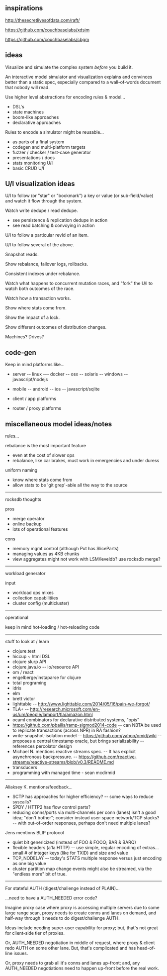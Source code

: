 inspirations
------------

http://thesecretlivesofdata.com/raft/

https://github.com/couchbaselabs/xdsim

https://github.com/couchbaselabs/cbgm

ideas
-----

Visualize and simulate the complex system _before_ you build it.

An interactive model simulator and visualization explains and
convinces better than a static spec, especially compared to a
wall-of-words document that nobody will read.

Use higher level abstractions for encoding rules & model...

* DSL's
* state machines
* boom-like approaches
* declarative approaches

Rules to encode a simulator might be reusable...

* as parts of a final system
* codegen and multi-platform targets
* fuzzer / checker / test-case generator
* presentations / docs
* stats monitoring U/I
* basic CRUD U/I

U/I visualization ideas
-----------------------

U/I to follow (or "star" or "bookmark") a key or value (or
sub-field/value) and watch it flow through the system.

Watch write dedupe / read dedupe.
- see persistence & replication dedupe in action
- see read batching & convoying in action

U/I to follow a particular revId of an item.

U/I to follow several of the above.

Snapshot reads.

Show rebalance, failover logs, rollbacks.

Consistent indexes under rebalance.

Watch what happens to concurrent mutation races,
and "fork" the U/I to watch both outcomes of the race.

Watch how a transaction works.

Show where stats come from.

Show the impact of a lock.

Show different outcomes of distribution changes.

Machines?  Drives?

code-gen
--------

Keep in mind platforms like...

- server
-- linux
--- docker
-- osx
-- solaris
-- windows
-- javascript/nodejs

- mobile
-- android
-- ios
-- javascript/sqlite

- client / app platforms

- router / proxy platforms

miscellaneous model ideas/notes
-------------------------------

rules...

rebalance is the most important feature
- even at the cost of slower ops
- rebalance, like car brakes, must work in emergencies and under duress

uniform naming
- know where stats come from
- allow stats to be 'git grep'-able all the way to the source

----------------------------------------
rocksdb thoughts

pros
- merge operator
- online backup
- lots of operational features

cons
- memory mgmt control (although Put has SliceParts)
- managing values as 4KB chunks
- view aggregates might not work with LSM/leveldb? use rocksdb merge?

----------------------------------------
workload generator

input
- workload ops mixes
- collection capabilitiies
- cluster config (multicluster)

----------------------------------------
operational

keep in mind hot-loading / hot-reloading code

----------------------------------------
stuff to look at / learn

- clojure.test
- hiccup ~ html DSL
- clojure slurp API
- clojure.java.io
-- io/resource API
- om / react
- engelberge/instaparse for clojure
- total programing
- idris
- elm
- brett victor
- lighttable
-- http://www.lighttable.com/2014/05/16/pain-we-forgot/
- TLA+
-- http://research.microsoft.com/en-us/um/people/lamport/tla/amazon.html
- ocaml combinators for declarative distributed systems, "opis"
- https://github.com/pbailis/ramp-sigmod2014-code
-- can NBTA be used to replicate transactions (across NPR) in RA fashion?
- write-snapshot-isolation model
-- https://github.com/yahoo/omid/wiki
-- proposes a central timestamp oracle, but brings serializability
-- references percolator design
- Michael N. mentions reactive streams spec.
-- It has explicit asynchronous backpressure.
-- https://github.com/reactive-streams/reactive-streams/blob/v0.3/README.md
- transducers
- programming with managed time - sean mcdirmid

----------------------------------------
Aliaksey K. mentions/feedback...
- SCTP has approaches for higher efficiency?
-- some ways to reduce syscalls?
- SPDY / HTTP2 has flow control parts?
- reducing conns/ports via multi-channels per conn (lanes)
  isn't a good idea; "don't bother"; consider instead
  user-space network/TCP stacks?
-- with out-of-order responses, perhaps don't need multiple lanes?

Jens mentions BLIP protocol

- quiet bit genericized (instead of FOO & FOOQ; BAR & BARQ)
- flexible headers (a'la HTTP)
-- use simple, regular encoding of extras...
     small # of integer keys (like for TXID)
     and size
     and value
- TCP_NODELAY
-- today's STATS multiple response versus just encoding as one big value
- cluster partition map change events might also be streamed,
  via the "endless more" bit of true.

---------------------------
For stateful AUTH (digest/challenge instead of PLAIN)...

...need to have a AUTH_NEEDED error code?

Imagine proxy case where proxy is accessing multiple servers
due to some large range scan, proxy needs to create conns
and lanes on demand, and half-way through it needs to do
digest/challenge AUTH.

Ideas include needing super-user capability for proxy;
but, that's not great for client-side tier of proxies.

Or, AUTH_NEEDED negotiation in middle of request, where
proxy & client redo AUTH on some other lane.  But, that's
complicated and has head-of-line issues.

Or, proxy needs to grab all it's conns and lanes up-front;
and, any AUTH_NEEDED negotiations need to happen up-front
before the real work.

